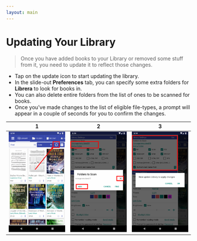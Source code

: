 ```yaml
---
layout: main
---
```


# Updating Your Library
> Once you have added books to your Library or removed some stuff from it, you need to update it to reflect those changes.
* Tap on the update icon to start updating the library.
* In the slide-out **Preferences** tab, you can specify some extra folders for **Librera** to look for books in.
* You can also delete entire folders from the list of ones to be scanned for books.
* Once you've made changes to the list of eligible file-types, a prompt will appear in a couple of seconds for you to confirm the changes.

|1|2|3|
|-|-|-|
|![](1.png)|![](2.png)|![](3.png)|

